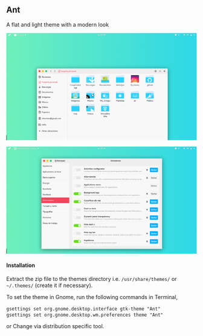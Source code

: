 ## Ant
A flat and light theme with a modern look

![](Screenshots/1.png)

![](Screenshots/2.png)


#### Installation

Extract the zip file to the themes directory i.e. `/usr/share/themes/` or `~/.themes/` (create it  if necessary).

To set the theme in Gnome, run the following commands in Terminal,

```
gsettings set org.gnome.desktop.interface gtk-theme "Ant"
gsettings set org.gnome.desktop.wm.preferences theme "Ant"
```
or Change via distribution specific tool.
